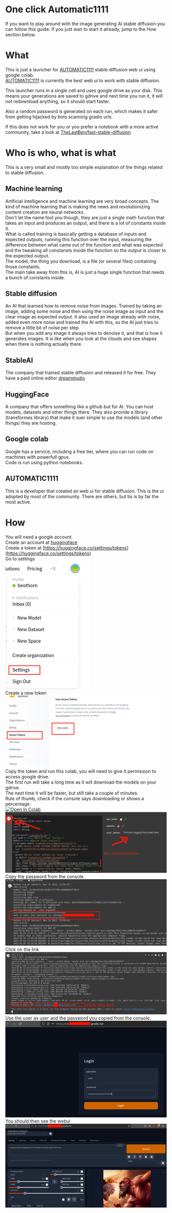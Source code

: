 # One click Automatic1111

If you want to play around with the image generating AI stable diffusion you can follow this guide. If you just wan to start it already, jump to the How section below.

# What

This is just a launcher for [AUTOMATIC1111](https://github.com/AUTOMATIC1111/stable-diffusion-webui) stable diffusion web ui using google colab.  
[AUTOMATIC1111](https://github.com/AUTOMATIC1111/stable-diffusion-webui) is currently the best web ui to work with stable diffusion.  

This launcher runs in a single cell and uses google drive as your disk. This means your generations are saved to gdrive and next time you run it, it will not redownload anything, so it should start faster.  

Also a random password is generated on each run, which makes it safer from getting hijacked by bots scanning gradio urls.  

If this does not work for you or you prefer a notebook with a more active community, take a look at [TheLastBen/fast-stable-diffusion](https://github.com/TheLastBen/fast-stable-diffusion)

# Who is who, what is what

This is a very small and mostly too simple explanation of the things related to stable diffusion.

## Machine learning

Artificial intelligence and machine learning are very broad concepts. The kind of machine learning that is making the news and revolutionizing content creation are neural networks.  
Don't let the name fool you though, they are just a single math function that takes an input and produces an output, and there is a lot of constants inside it.  
What is called training is basically getting a database of inputs and expected outputs, running this function over the input, measuring the difference between what came out of the function and what was expected and the tweaking all constansts inside the function so the output is closer to the expected output.  
The model, the thing you download, is a file (or several files) containing those constants.  
The main take away from this is, AI is just a huge single function that needs a bunch of constants inside.  

## Stable diffusion

An AI that learned how to remove noise from images. Trained by taking an image, adding some noise and then using the noise image as input and the clear image as expected output. It also used an image already with noise, added even more noise and trained the AI with this, so the AI just tries to remove a little bit of noise per step.  
But when you add any image it always tries to denoise it, and that is how it generates images. It is like when you look at the clouds and see shapes when there is nothing actually there.  

## StableAI

The company  that trained stable diffusion and released it for free. They have a paid online editor [dreamstudio](https://beta.dreamstudio.ai)

## HuggingFace

A company that offers something like a github but for AI. You can host models, datasets and other things there. They also provide a library (transformes library) that make it suer simple to use the models (and other things) they are hosting.  

## Google colab

Google has a service, including a free tier, where you can run code on machines with powerfull gpus.  
Code is run using python notebooks.  
 
## AUTOMATIC1111

This is a developer that created an web ui for stable diffusion. This is the ui adopted by most of the community. There are others, but tis is by far the most active.  
 
# How

You will need a google account.  
Create an account at [huggingface](https://huggingface.co)  
Create a token at [https://huggingface.co/settings/tokens](https://huggingface.co/settings/tokens)  
Go to settings  
![Settings menu](https://github.com/beothorn/OneClickStableDifusionAutomatic1111Colab/raw/main/hfSettings.png)  
Create a new token  
![Create token](https://github.com/beothorn/OneClickStableDifusionAutomatic1111Colab/raw/main/hfToken.png)  
Copy the token and run this colab, you will need to give it permission to access google drive.  
The first run will take a long time as it will download the models on your gdrive.  
The next time it will be faster, but still take a couple of minutes.  
Rule of thumb, check if the console says downloading or shows a percentage.  
[![Open In Colab](https://colab.research.google.com/assets/colab-badge.svg)](https://colab.research.google.com/github/beothorn/OneClickStableDifusionAutomatic1111Colab/blob/main/StableDifusionAutomatic1111.ipynb)  
![Run colab](https://github.com/beothorn/OneClickStableDifusionAutomatic1111Colab/raw/main/colabRun.png)  
Copy the password from the console.  
![Copy password](https://github.com/beothorn/OneClickStableDifusionAutomatic1111Colab/raw/main/colabUserPass.png)  
Click on the link  
![Click the link](https://github.com/beothorn/OneClickStableDifusionAutomatic1111Colab/raw/main/colabLink.png)  
Use the user as user and the password you copied from the console.  
![Log in](https://github.com/beothorn/OneClickStableDifusionAutomatic1111Colab/raw/main/gradioLogin.png)  
You should then see the webui  
![This is cool](https://github.com/beothorn/OneClickStableDifusionAutomatic1111Colab/raw/main/webUi.png)
